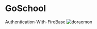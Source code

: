 # GoSchool
Authentication-With-FireBase
![doraemon](https://user-images.githubusercontent.com/73396479/120913804-13064600-c6c4-11eb-8cba-d4238f0936c6.jpg)
